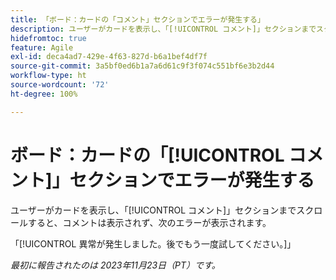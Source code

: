 ```yaml
---
title: 「ボード：カードの「コメント」セクションでエラーが発生する」
description: ユーザーがカードを表示し、「[!UICONTROL コメント]」セクションまでスクロールしても、コメントは表示されず、エラーが表示されます。
hidefromtoc: true
feature: Agile
exl-id: deca4ad7-429e-4f63-827d-b6a1bef4df7f
source-git-commit: 3a5bf0ed6b1a7a6d61c9f3f074c551bf6e3b2d44
workflow-type: ht
source-wordcount: '72'
ht-degree: 100%

---
```


# ボード：カードの「[!UICONTROL コメント]」セクションでエラーが発生する

<!--
>[!NOTE]
>
>This issue was fixed on January 12, 2024.-->

ユーザーがカードを表示し、「[!UICONTROL コメント]」セクションまでスクロールすると、コメントは表示されず、次のエラーが表示されます。

「[!UICONTROL 異常が発生しました。後でもう一度試してください。]」

_最初に報告されたのは 2023年11月23日（PT）です。_
